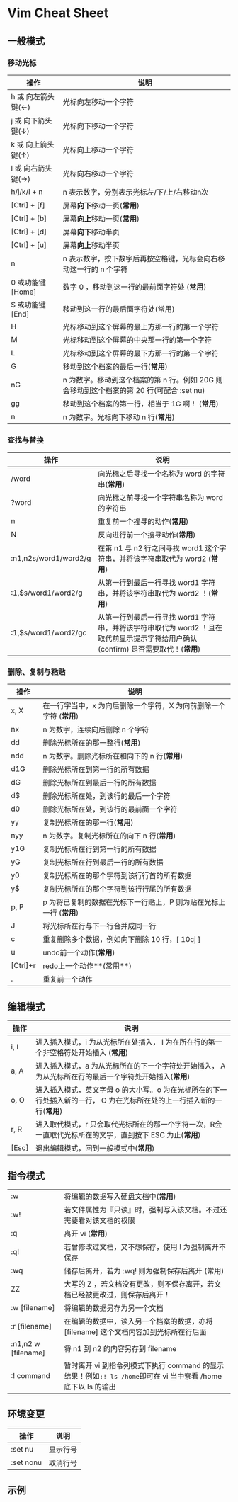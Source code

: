 # Vim Cheat Sheet

## 一般模式

### 移动光标

| 操作           | 说明                                       |
| ------------ | ---------------------------------------- |
| h 或 向左箭头键(←) | 光标向左移动一个字符                               |
| j 或 向下箭头键(↓) | 光标向下移动一个字符                               |
| k 或 向上箭头键(↑) | 光标向上移动一个字符                               |
| l 或 向右箭头键(→) | 光标向右移动一个字符                               |
| h/j/k/l + n  | n 表示数字，分别表示光标左/下/上/右移动n次                 |
| [Ctrl] + [f] | 屏幕**向下**移动一页(**常用**)                     |
| [Ctrl] + [b] | 屏幕**向上**移动一页(**常用**)                     |
| [Ctrl] + [d] | 屏幕**向下**移动半页                             |
| [Ctrl] + [u] | 屏幕**向上**移动半页                             |
| n<space>     | n 表示数字，按下数字后再按空格键，光标会向右移动这一行的 n 个字符      |
| 0 或功能键[Home] | 数字 0 ，移动到这一行的最前面字符处 (**常用**)             |
| $ 或功能键[End]  | 移动到这一行的最后面字符处(常用)                        |
| H            | 光标移动到这个屏幕的最上方那一行的第一个字符                   |
| M            | 光标移动到这个屏幕的中央那一行的第一个字符                    |
| L            | 光标移动到这个屏幕的最下方那一行的第一个字符                   |
| G            | 移动到这个档案的最后一行(**常用**)                     |
| nG           | n 为数字。移动到这个档案的第 n 行。例如 20G 则会移动到这个档案的第 20 行(可配合 :set nu) |
| gg           | 移动到这个档案的第一行，相当于 1G 啊！ (**常用**)           |
| n<Enter>     | n 为数字。光标向下移动 n 行(**常用**)                 |

### 查找与替换

| 操作                    | 说明                                       |
| --------------------- | ---------------------------------------- |
| /word                 | 向光标之后寻找一个名称为 word 的字符串(**常用**)           |
| ?word                 | 向光标之前寻找一个字符串名称为 word 的字符串                |
| n                     | 重复前一个搜寻的动作(**常用**)                       |
| N                     | 反向进行前一个搜寻动作(**常用**)                      |
| :n1,n2s/word1/word2/g | 在第 n1 与 n2 行之间寻找 word1 这个字符串，并将该字符串取代为 word2 (**常用**) |
| :1,$s/word1/word2/g   | 从第一行到最后一行寻找 word1 字符串，并将该字符串取代为 word2 ！(**常用**) |
| :1,$s/word1/word2/gc  | 从第一行到最后一行寻找 word1 字符串，并将该字符串取代为 word2 ！且在取代前显示提示字符给用户确认 (confirm) 是否需要取代！(**常用**) |

### 删除、复制与粘贴

| 操作       | 说明                                      |
| -------- | --------------------------------------- |
| x, X     | 在一行字当中，x 为向后删除一个字符，X 为向前删除一个字符 (**常用**) |
| nx       | n 为数字，连续向后删除 n 个字符                      |
| dd       | 删除光标所在的那一整行(**常用**)                     |
| ndd      | n 为数字。删除光标所在和向下的 n 行(**常用**)            |
| d1G      | 删除光标所在到第一行的所有数据                         |
| dG       | 删除光标所在到最后一行的所有数据                        |
| d$       | 删除光标所在处，到该行的最后一个字符                      |
| d0       | 删除光标所在处，到该行的最前面一个字符                     |
| yy       | 复制光标所在的那一行(**常用**)                      |
| nyy      | n 为数字。复制光标所在的向下 n 行(**常用**)             |
| y1G      | 复制光标所在行到第一行的所有数据                        |
| yG       | 复制光标所在行到最后一行的所有数据                       |
| y0       | 复制光标所在的那个字符到该行行首的所有数据                   |
| y$       | 复制光标所在的那个字符到该行行尾的所有数据                   |
| p, P     | p 为将已复制的数据在光标下一行贴上，P 则为贴在光标上一行 (**常用**) |
| J        | 将光标所在行与下一行合并成同一行                        |
| c        | 重复删除多个数据，例如向下删除 10 行，[ 10cj ]           |
| u        | undo前一个动作(**常用**)                       |
| [Ctrl]+r | redo上一个动作**(常用**)                       |
| .        | 重复前一个动作                                 |

## 编辑模式

| 操作    | 说明                                       |
| ----- | ---------------------------------------- |
| i, I  | 进入插入模式，i 为从光标所在处插入， I 为在所在行的第一个非空格符处开始插入 (**常用**) |
| a, A  | 进入插入模式，a 为从光标所在的下一个字符处开始插入， A 为从光标所在行的最后一个字符处开始插入(**常用**) |
| o, O  | 进入插入模式，英文字母 o 的大小写。o 为在光标所在的下一行处插入新的一行， O 为在光标所在处的上一行插入新的一行(**常用**) |
| r, R  | 进入取代模式，r 只会取代光标所在的那一个字符一次，R会一直取代光标所在的文字，直到按下 ESC 为止(**常用**) |
| [Esc] | 退出编辑模式，回到一般模式中(**常用**)                   |

## 指令模式

|                     |                                          |
| ------------------- | ---------------------------------------- |
| :w                  | 将编辑的数据写入硬盘文档中(**常用**)                    |
| :w!                 | 若文件属性为『只读』时，强制写入该文档。不过还需要看对该文档的权限        |
| :q                  | 离开 vi (**常用**)                           |
| :q!                 | 若曾修改过文档，又不想保存，使用 ! 为强制离开不保存              |
| :wq                 | 储存后离开，若为 :wq! 则为强制保存后离开 (常用)             |
| ZZ                  | 大写的 Z ，若文档没有更改，则不保存离开，若文档已经被更改过，则保存后离开！  |
| :w [filename]       | 将编辑的数据另存为另一个文档                           |
| :r [filename]       | 在编辑的数据中，读入另一个档案的数据，亦将 [filename] 这个文档内容加到光标所在行后面 |
| :n1,n2 w [filename] | 将 n1 到 n2 的内容另存到 filename                |
| :! command          | 暂时离开 vi 到指令列模式下执行 command 的显示结果！例如`:! ls /home`即可在 vi 当中察看 /home 底下以 ls 的输出 |

## 环境变更

| 操作        | 说明   |
| --------- | ---- |
| :set nu   | 显示行号 |
| :set nonu | 取消行号 |



## 示例